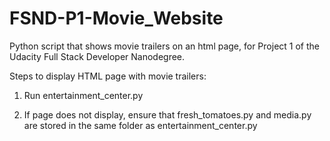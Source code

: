 # FSND-P1-Movie_Website
Python script that shows movie trailers on an html page, for Project 1 of the Udacity Full Stack Developer Nanodegree.

Steps to display HTML page with movie trailers:

1. Run entertainment_center.py

2. If page does not display, ensure that fresh_tomatoes.py and media.py are stored in the same folder as entertainment_center.py
